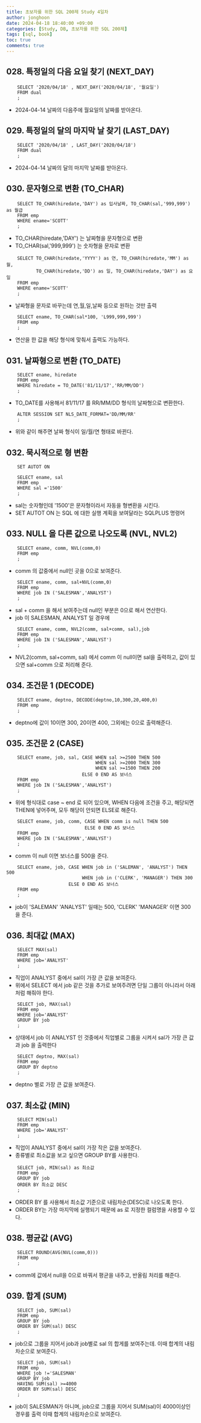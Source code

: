 ```yaml
---
title: 초보자를 위한 SQL 200제 Study 4일차
author: jonghoon
date: 2024-04-18 18:40:00 +09:00
categories: [Study, DB, 초보자를 위한 SQL 200제]
tags: [sql, book]
toc: true
comments: true
---
```


  
## 028. 특정일의 다음 요일 찾기 (NEXT_DAY) 

```
    SELECT '2020/04/18' , NEXT_DAY('2020/04/18', '월요일')
    FROM dual
    ;
```
- 2024-04-14 날짜의 다음주에 월요일의 날짜를 받아온다.
  

## 029. 특정일의 달의 마지막 날 찾기 (LAST_DAY) 

```
    SELECT '2020/04/18' , LAST_DAY('2020/04/18')
    FROM dual
    ;
```
- 2024-04-14 날짜의 달의 마지막 날짜를 받아온다.
 

## 030. 문자형으로 변환 (TO_CHAR) 

```
    SELECT TO_CHAR(hiredate,'DAY') as 입사날짜, TO_CHAR(sal,'999,999') as 월급
    FROM emp
    WHERE ename='SCOTT'
    ;
```
- TO_CHAR(hiredate,'DAY') 는 날짜형을 문자형으로 변환  
- TO_CHAR(sal,'999,999') 는 숫자형을 문자로 변환  

```
    SELECT TO_CHAR(hiredate,'YYYY') as 연, TO_CHAR(hiredate,'MM') as 월, 
           TO_CHAR(hiredate,'DD') as 일, TO_CHAR(hiredate,'DAY') as 요일
    FROM emp
    WHERE ename='SCOTT'
    ;
```
- 날짜형을 문자로 바꾸는데 연,월,일,날짜 등으로 원하는 것만 출력  

```
    SELECT ename, TO_CHAR(sal*100, 'L999,999,999') 
    FROM emp
    ;
```
- 연산을 한 값을 해당 형식에 맞춰서 출력도 가능하다.  
  
  
## 031. 날짜형으로 변환 (TO_DATE) 

```
    SELECT ename, hiredate
    FROM emp
    WHERE hiredate = TO_DATE('81/11/17','RR/MM/DD')
    ;
```
- TO_DATE를 사용해서 81/11/17 를 RR/MM/DD 형식의 날짜형으로 변환한다.  

```
    ALTER SESSION SET NLS_DATE_FORMAT='DD/MM/RR'
    ;
```
- 위와 같이 해주면 날짜 형식이 일/월/연 형태로 바뀐다.  


## 032. 묵시적으로 형 변환 

```
    SET AUTOT ON

    SELECT ename, sal
    FROM emp
    WHERE sal ='1500'
    ;
```
- sal는 숫자형인데 '1500'은 문자형이라서 자동을 형변환을 시킨다.
- SET AUTOT ON 는 SQL 에 대한 실행 계획을 보여달라는 SQLPLUS 명령어  


## 033. NULL 을 다른 값으로 나오도록 (NVL, NVL2) 

```    
    SELECT ename, comm, NVL(comm,0)
    FROM emp
    ;
```
- comm 의 값중에서 null인 곳을 0으로 보여준다.  

```    
    SELECT ename, comm, sal+NVL(comm,0)
    FROM emp
    WHERE job IN ('SALESMAN','ANALYST')
    ;
```
- sal + comm 을 해서 보여주는데 null인 부분은 0으로 해서 연산한다.
- job 이 SALESMAN, ANALYST 일 경우에  

```    
    SELECT ename, comm, NVL2(comm, sal+comm, sal),job
    FROM emp
    WHERE job IN ('SALESMAN','ANALYST')
    ;
```
- NVL2(comm, sal+comm, sal) 에서 comm 이 null이면 sal을 출력하고, 값이 있으면 sal+comm 으로 처리해 준다.  
  

## 034. 조건문 1 (DECODE) 

```
    SELECT ename, deptno, DECODE(deptno,10,300,20,400,0)
    FROM emp
    ;
```
- deptno에 값이 10이면 300, 20이면 400, 그외에는 0으로 출력해준다.  


## 035. 조건문 2 (CASE) 

```    
    SELECT ename, job, sal, CASE WHEN sal >=2500 THEN 500
                                 WHEN sal >=2000 THEN 300
                                 WHEN sal >=1500 THEN 200
                            ELSE 0 END AS 보너스
    FROM emp
    WHERE job IN ('SALESMAN','ANALYST')
    ;
```
- 위에 형식대로 case ~ end 로 되어 있으며, WHEN 다음에 조건을 주고, 해당되면 THEN에 넣어주며, 모두 해당이 안되면 ELSE로 해준다.  

```    
    SELECT ename, job, comm, CASE WHEN comm is null THEN 500
                             ELSE 0 END AS 보너스
    FROM emp
    WHERE job IN ('SALESMAN','ANALYST')
    ;
```
- comm 이 null 이면 보너스를 500을 준다.

```    
    SELECT ename, job, CASE WHEN job in ('SALEMAN', 'ANALYST') THEN 500
                            WHEN job in ('CLERK', 'MANAGER') THEN 300
                       ELSE 0 END AS 보너스
    FROM emp
    ;
```
- job이 'SALEMAN' 'ANALYST' 일때는 500, 'CLERK' 'MANAGER' 이면 300 을 준다.  


## 036. 최대값 (MAX) 

```    
    SELECT MAX(sal)
    FROM emp
    WHERE job='ANALYST'
    ;
```
- 직업이 ANALYST 중에서 sal이 가장 큰 값을 보여준다.
- 위에서 SELECT 에서 job 같은 것을 추가로 보여주려면 단일 그룹이 아니라서 아래처럼 해줘야 한다.  

```    
    SELECT job, MAX(sal)
    FROM emp
    WHERE job='ANALYST'
    GROUP BY job
    ;
```
-  상태에서 job 이 ANALYST 인 것중에서 직업별로 그룹을 시켜서 sal가 가장 큰 값과 job 을 출력한다  
  
```   
    SELECT deptno, MAX(sal)
    FROM emp
    GROUP BY deptno
    ;
```
-  deptno 별로 가장 큰 값을 보여준다.  
  

## 037. 최소값 (MIN) 

```    
    SELECT MIN(sal)
    FROM emp
    WHERE job='ANALYST'
    ;
```
- 직업이 ANALYST 중에서 sal이 가장 작은 값을 보여준다.
- 종류별로 최소값을 보고 싶으면 GROUP BY를 사용한다.  

```    
    SELECT job, MIN(sal) as 최소값
    FROM emp
    GROUP BY job
    ORDER BY 최소값 DESC
    ;
```
- ORDER BY 를 사용해서 최소값 기준으로 내림차순(DESC)로 나오도록 한다. 
- ORDER BY는 가장 마지막에 실행되기 때문에 as 로 지정한 컬럼명을 사용할 수 있다.  


## 038. 평균값 (AVG) 

```    
    SELECT ROUND(AVG(NVL(comm,0)))   
    FROM emp
    ;
```
- comm에 값에서 null을 0으로 바꿔서 평균을 내주고, 반올림 처리를 해준다.  


## 039. 합계 (SUM) 

```  
    SELECT job, SUM(sal)
    FROM emp
    GROUP BY job
    ORDER BY SUM(sal) DESC
    ;
```
- job으로 그룹을 지어서 job과 job별로 sal 의 합게를 보여주는데. 이때 합계의 내림차순으로 보여준다.   

```  
    SELECT job, SUM(sal)
    FROM emp
    WHERE job !='SALESMAN'
    GROUP BY job
    HAVING SUM(sal) >=4000
    ORDER BY SUM(sal) DESC
    ;
```
- job이 SALESMAN가 아니며, job으로 그룹을 지어서 SUM(sal)이 4000이상인 경우를 출력 이때 합계의 내림차순으로 보여준다.   
